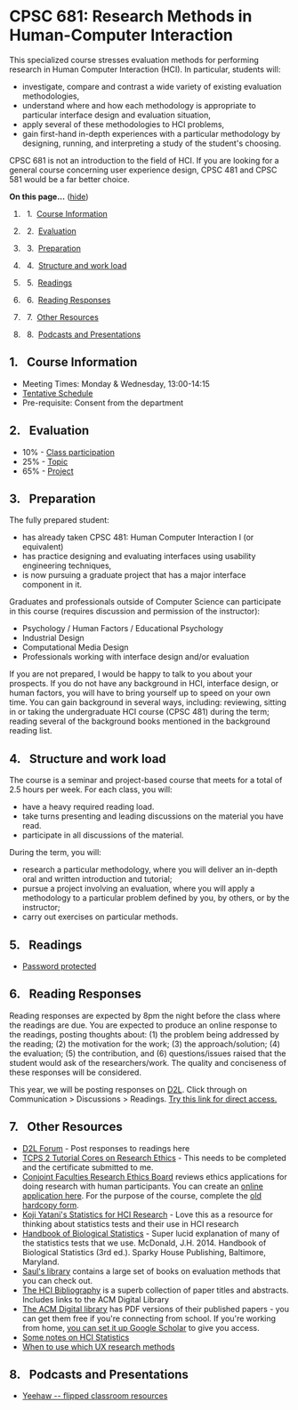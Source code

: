 

# CPSC 681: Research Methods in Human-Computer Interaction

This specialized course stresses evaluation methods for performing research in Human Computer Interaction (HCI). In particular, students will:

* investigate, compare and contrast a wide variety of existing evaluation methodologies,
* understand where and how each methodology is appropriate to particular interface design and evaluation situation,
* apply several of these methodologies to HCI problems,
* gain first-hand in-depth experiences with a particular methodology by designing, running, and interpreting a study of the student's choosing.

CPSC 681 is not an introduction to the field of HCI. If you are looking for a general course concerning user experience design, CPSC 481 and CPSC 581 would be a far better choice.

<div class="toc">

<a name="toc" id="toc"></a>**On this page...** ([hide](javascript:toggle('tocid');))

1.    1.  [Course Information](#toc1)

2.    2.  [Evaluation](#toc2)

3.    3.  [Preparation](#toc3)

4.    4.  [Structure and work load](#toc4)

5.    5.  [Readings](#toc5)

6.    6.  [Reading Responses](#toc6)

7.    7.  [Other Resources](#toc7)

8.    8.  [Podcasts and Presentations](#toc8)</div>

## <a name="toc1" id="toc1"></a>1.  Course Information

* Meeting Times: Monday & Wednesday, 13:00-14:15
* [Tentative Schedule](Teaching/cpsc681f2014-schedule.docx)
* Pre-requisite: Consent from the department

## <a name="toc2" id="toc2"></a>2.  Evaluation

* 10% - [Class participation](Participation.md)
* 25% - [Topic](Topic.md)
* 65% - [Project](Project.md)

## <a name="toc3" id="toc3"></a>3.  Preparation

The fully prepared student:

* has already taken CPSC 481: Human Computer Interaction I (or equivalent)
* has practice designing and evaluating interfaces using usability engineering techniques,
* is now pursuing a graduate project that has a major interface component in it.

Graduates and professionals outside of Computer Science can participate in this course (requires discussion and permission of the instructor):

* Psychology / Human Factors / Educational Psychology
* Industrial Design
* Computational Media Design
* Professionals working with interface design and/or evaluation

If you are not prepared, I would be happy to talk to you about your prospects. If you do not have any background in HCI, interface design, or human factors, you will have to bring yourself up to speed on your own time. You can gain background in several ways, including: reviewing, sitting in or taking the undergraduate HCI course (CPSC 481) during the term; reading several of the background books mentioned in the background reading list.

## <a name="toc4" id="toc4"></a>4.  Structure and work load	

The course is a seminar and project-based course that meets for a total of 2.5 hours per week. For each class, you will:

* have a heavy required reading load.
* take turns presenting and leading discussions on the material you have read.
* participate in all discussions of the material.

During the term, you will:

* research a particular methodology, where you will deliver an in-depth oral and written introduction and tutorial;
* pursue a project involving an evaluation, where you will apply a methodology to a particular problem defined by you, by others, or by the instructor;
* carry out exercises on particular methods.

## <a name="toc5" id="toc5"></a>5.  Readings

* [Password protected](Readings.md)

## <a name="toc6" id="toc6"></a>6.  Reading Responses

Reading responses are expected by 8pm the night before the class where the readings are due. You are expected to produce an online response to the readings, posting thoughts about: (1) the problem being addressed by the reading; (2) the motivation for the work; (3) the approach/solution; (4) the evaluation; (5) the contribution, and (6) questions/issues raised that the student would ask of the researchers/work. The quality and conciseness of these responses will be considered.

This year, we will be posting responses on [D2L](https://d2l.ucalgary.ca/d2l/home/59315). Click through on Communication > Discussions > Readings. [Try this link for direct access.](https://d2l.ucalgary.ca/d2l/le/59315/discussions/List)

## <a name="toc7" id="toc7"></a>7.  Other Resources

* [D2L Forum](https://d2l.ucalgary.ca/d2l/le/59315/discussions/topics/255055/View) - Post responses to readings here
* [TCPS 2 Tutorial Cores on Research Ethics](http://www.pre.ethics.gc.ca/eng/education/tutorial-didacticiel/) - This needs to be completed and the certificate submitted to me.
* [Conjoint Faculties Research Ethics Board](http://www.ucalgary.ca/research/researchers/ethics-compliance/cfreb) reviews ethics applications for doing research with human participants. You can create an [online application here](http://iriss.ucalgary.ca). For the purpose of the course, complete the [old hardcopy form](Teaching/cfreb-application-form.doc).
* [Koji Yatani's Statistics for HCI Research](http://yatani.jp/teaching/doku.php?id=hcistats:start) - Love this as a resource for thinking about statistics tests and their use in HCI research
* [Handbook of Biological Statistics](http://www.biostathandbook.com/index.html) - Super lucid explanation of many of the statistics tests that we use. McDonald, J.H. 2014. Handbook of Biological Statistics (3rd ed.). Sparky House Publishing, Baltimore, Maryland.
* [Saul's library](http://saul.cpsc.ucalgary.ca/pmwiki.php/HCIResources/HCIBooksSaulsLibrary) contains a large set of books on evaluation methods that you can check out.
* [The HCI Bibliography](http://www.hcibib.org/) is a superb collection of paper titles and abstracts. Includes links to the ACM Digital Library
* [The ACM Digital library](http://www.acm.org/dl) has PDF versions of their published papers - you can get them free if you're connecting from school. If you're working from home, [you can set it up Google Scholar](http://ricelab.cpsc.ucalgary.ca/pmwiki.php/Resources/GoogleScholarHOWTO) to give you access.
* [Some notes on HCI Statistics](HCIStatistics.md)
* [When to use which UX research methods](http://www.nngroup.com/articles/which-ux-research-methods/)

## <a name="toc8" id="toc8"></a>8.  Podcasts and Presentations

* [Yeehaw -- flipped classroom resources](Podcasts.md)
